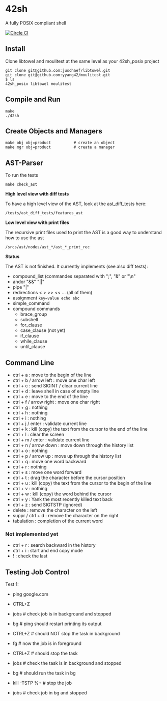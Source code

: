 # 42sh

A fully POSIX compliant shell

[![Circle CI](https://circleci.com/gh/yyang42/42sh_posix.svg?style=svg&circle-token=6549382dfdf378061c5eb7adf45117da29188496)](https://circleci.com/gh/yyang42/42sh_posix)

## Install
Clone libtowel and moulitest at the same level as your 42sh_posix project
```
git clone git@github.com:juschaef/libtowel.git
git clone git@github.com:yyang42/moulitest.git
$ ls
42sh_posix libtowel moulitest
```

## Compile and Run
```
make
./42sh
```

## Create Objects and Managers
```
make obj obj=product          # create an object
make mgr obj=product          # create a manager
```

## AST-Parser
To run the tests
```
make check_ast
```

**High level view with diff tests**

To have a high level view of the AST, look at the ast\_diff\_tests here:

`/tests/ast_diff_tests/features_ast`

**Low level view with print files**

The recursive print files used to print the AST is a good way to understand how to use the ast

`/srcs/ast/nodes/ast_*/ast_*_print_rec`

**Status**

The AST is not finished. It currently implements (see also diff tests):

- compound_list (commandes separated with ";", "&" or "\n"
- andor "&&" "||"
- pipe "|"
- redirections < > >> << ... (all of them)
- assignment `key=value echo abc`
- simple_command
- compound commands
	- brace_group
	- subshell
	- for_clause
	- case_clause (not yet)
	- if_clause
	- while_clause
	- until_clause

## Command Line
- ctrl + a : move to the begin of the line
- ctrl + b / arrow left : move one char left
- ctrl + c : send SIGINT / clear current line
- ctrl + d : leave shell in case of empty line
- ctrl + e : move to the end of the line 
- ctrl + f / arrow right : move one char right
- ctrl + g : nothing
- ctrl + h : nothing
- ctrl + i : nothing
- ctrl + j / enter : validate current line
- ctrl + k : kill (copy) the text from the cursor to the end of the line
- ctrl + l : clear the screen
- ctrl + m / enter : validate current line
- ctrl + n / arrow down : move down through the history list
- ctrl + o : nothing
- ctrl + p / arrow up : move up through the history list
- ctrl + q : move one word backward
- ctrl + r : nothing
- ctrl + s : move one word forward
- ctrl + t : drag the character before the cursor position
- ctrl + u : kill (copy) the text from the cursor to the begin of the line
- ctrl + v : nothing
- ctrl + w : kill (copy) the word behind the cursor
- ctrl + y : Yank the most recently killed text back
- ctrl + z : send SIGTSTP (ignored)
- delete : remove the character on the left
- suppr / ctrl + d : remove the character on the right
- tabulation : completion of the current word

### Not implemented yet
- ctrl + r : search backward in the history
- ctrl + i : start and end copy mode
- ! : check the last

## Testing Job Control
Test 1:

- ping google.com
- CTRL+Z
- jobs 				# check job is in background and stopped
- bg 				# ping should restart printing its output
- CTRL+Z 			# should NOT stop the task in background

- fg 				# now the job is in foreground
- CTRL+Z 			# should stop the task
- jobs 				# check the task is in background and stopped

- bg 				# should run the task in bg
- kill -TSTP %+     # stop the job
- jobs				# check job in bg and stopped
